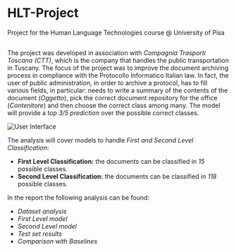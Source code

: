 # HLT-Project

Project for the Human Language Technologies course @ University of Pisa

##
The project was developed in association with *Compagnia Trasporti Toscana (CTT)*, which is the company that handles the public transportation in Tuscany. The focus of the project was to improve the document archiving process in compliance with the Protocollo Informatico Italian law. In fact, the user of public administration, in order to archive a protocol, has to fill various fields, in particular: needs to write a summary of the contents of the document (*Oggetto*), pick the correct document repository for the office (*Contenitore*) and then choose the correct class among many. The model will provide a *top 3/5 prediction* over the possible correct classes.

![User Interface](EliaPiccoli.github.com/HLT-Project/report/interface.png)

The analysis will cover models to handle *First and Second Level Classification*:
- **First Level Classification:** the documents can be classified in *15* possible classes.
- **Second Level Classification:** the documents can be classified in *118* possible classes.

In the report the following analysis can be found:
- *Dataset analysis*
- *First Level model*
- *Second Level model*
- *Test set results*
- *Comparison with Baselines*
